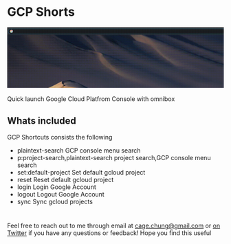 # GCP Shorts

![Demo](images/screenshot.gif)

Quick launch Google Cloud Platfrom Console with omnibox

## Whats included

GCP Shortcuts consists the following

- plaintext-search GCP console menu search
- p:project-search,plaintext-search project search,GCP console menu search
- set:default-project Set default gcloud project
- reset Reset default gcloud project
- login Login Google Account
- logout Logout Google Account
- sync Sync gcloud projects

#
Feel free to reach out to me through email at cage.chung@gmail.com or [on Twitter](https://twitter.com/CageChung) if you have any questions or feedback! Hope you find this useful 